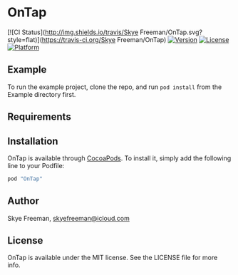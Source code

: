 # OnTap

[![CI Status](http://img.shields.io/travis/Skye Freeman/OnTap.svg?style=flat)](https://travis-ci.org/Skye Freeman/OnTap)
[![Version](https://img.shields.io/cocoapods/v/OnTap.svg?style=flat)](http://cocoapods.org/pods/OnTap)
[![License](https://img.shields.io/cocoapods/l/OnTap.svg?style=flat)](http://cocoapods.org/pods/OnTap)
[![Platform](https://img.shields.io/cocoapods/p/OnTap.svg?style=flat)](http://cocoapods.org/pods/OnTap)

## Example

To run the example project, clone the repo, and run `pod install` from the Example directory first.

## Requirements

## Installation

OnTap is available through [CocoaPods](http://cocoapods.org). To install
it, simply add the following line to your Podfile:

```ruby
pod "OnTap"
```

## Author

Skye Freeman, skyefreeman@icloud.com

## License

OnTap is available under the MIT license. See the LICENSE file for more info.

